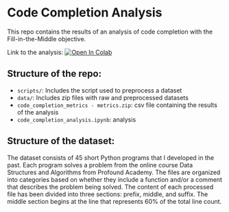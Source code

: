 # Code Completion Analysis

This repo contains the results of an analysis of code completion with the Fill-in-the-Middle objective.

Link to the analysis:
<a href="https://colab.research.google.com/github/julia-lukasiewicz-pater/code-completion-analysis/blob/main/code_completion_analysis.ipynb" target="_blank" style="border:none; background:none; padding:0;"><img src="https://colab.research.google.com/assets/colab-badge.svg" alt="Open In Colab"/></a> 

## Structure of the repo:

- `scripts/`: Includes the script used to preprocess a dataset
- `data/`: Includes zip files with raw and preprocessed datasets
- `code_completion_metrics - metrics.zip`: csv file containing the results of the analysis
- `code_completion_analysis.ipynb`: analysis

## Structure of the dataset:

The dataset consists of 45 short Python programs that I developed in the past. Each program solves a problem from the online course Data Structures and Algorithms from Profound Academy. The files are organized into categories based on whether they include a function and/or a comment that describes the problem being solved. The content of each processed file has been divided into three sections: prefix, middle, and suffix. The middle section begins at the line that represents 60% of the total line count.
